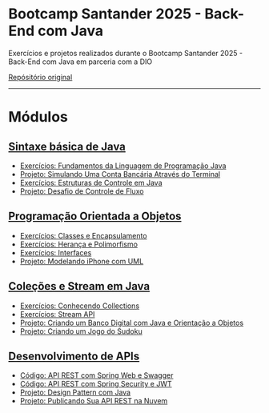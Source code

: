 # Bootcamp Santander 2025 - Back-End com Java
Exercícios e projetos realizados durante o Bootcamp Santander 2025 - Back-End com Java em parceria com a DIO

[<ins>Repósitório original</ins>](https://github.com/digitalinnovationone/exercicios-java-basico)

---
# Módulos
## [Sintaxe básica de Java](https://github.com/alineaos/bootcamp-santander-java/tree/main/01-Sintaxe%20básica%20do%20Java)
-  [Exercícios: Fundamentos da Linguagem de Programação Java](https://github.com/alineaos/bootcamp-santander-java/tree/main/01-Sintaxe%20básica%20do%20Java/01-Fundamentos%20da%20Linguagem%20de%20Programação%20Java)
-  [Projeto: Simulando Uma Conta Bancária Através do Terminal](https://github.com/alineaos/bootcamp-santander-java/tree/main/01-Sintaxe%20básica%20do%20Java/02-Simulando%20Uma%20Conta%20Bancária%20Através%20do%20Terminal)
-  [Exercícios: Estruturas de Controle em Java](https://github.com/alineaos/bootcamp-santander-java/tree/main/01-Sintaxe%20básica%20do%20Java/03-Estruturas%20de%20Controle%20em%20Java)
-  [Projeto: Desafio de Controle de Fluxo](https://github.com/alineaos/bootcamp-santander-java/tree/main/01-Sintaxe%20básica%20do%20Java/04-Desafio%20Controle%20de%20Fluxo)

## [Programação Orientada a Objetos](https://github.com/alineaos/bootcamp-santander-java/tree/main/02-Programacao%20Orientada%20a%20Objetos)
- [Exercícios: Classes e Encapsulamento](https://github.com/alineaos/bootcamp-santander-java/tree/main/02-Programacao%20Orientada%20a%20Objetos/05-Classes%20e%20Encapsulamento)
- [Exercícios: Herança e Polimorfismo](https://github.com/alineaos/bootcamp-santander-java/tree/main/02-Programacao%20Orientada%20a%20Objetos/06-Heranca%20e%20Polimorfismo)
- [Exercícios: Interfaces](https://github.com/alineaos/bootcamp-santander-java/tree/main/02-Programacao%20Orientada%20a%20Objetos/07-Interfaces)
- [Projeto: Modelando iPhone com UML](https://github.com/alineaos/bootcamp-santander-java/tree/main/02-Programacao%20Orientada%20a%20Objetos/08-Modelando%20iPhone%20com%20UML)

## [Coleções e Stream em Java](https://github.com/alineaos/bootcamp-santander-java/tree/main/03-Coleções%20e%20Stream%20em%20Java)
- [Exercícios: Conhecendo Collections](https://github.com/alineaos/bootcamp-santander-java/tree/main/03-Coleções%20e%20Stream%20em%20Java/09-Conhecendo%20Collections)
- [Exercícios: Stream API](https://github.com/alineaos/bootcamp-santander-java/tree/main/03-Coleções%20e%20Stream%20em%20Java/10-Stream%20API)
- [Projeto: Criando um Banco Digital com Java e Orientação a Objetos](https://github.com/alineaos/bootcamp-santander-java/tree/main/03-Coleções%20e%20Stream%20em%20Java/11-Banco%20Digital%20com%20Orientação%20a%20Objetos)
- [Projeto: Criando um Jogo do Sudoku](https://github.com/alineaos/bootcamp-santander-java/tree/main/03-Coleções%20e%20Stream%20em%20Java/12-Criando%20um%20Jogo%20do%20Sudoku)

## [Desenvolvimento de APIs](https://github.com/alineaos/bootcamp-santander-java/tree/main/04-Desenvolvimento%20de%20APIs)
- [Código: API REST com Spring Web e Swagger](https://github.com/alineaos/bootcamp-santander-java/tree/main/04-Desenvolvimento%20de%20APIs/13-API%20REST%20com%20Spring%20Web%20e%20Swagger)
- [Código: API REST com Spring Security e JWT](https://github.com/alineaos/bootcamp-santander-java/tree/main/04-Desenvolvimento%20de%20APIs/14-API%20REST%20com%20Spring%20Security%20e%20JWT)
- [Projeto: Design Pattern com Java](https://github.com/alineaos/bootcamp-santander-java/tree/main/04-Desenvolvimento%20de%20APIs/15-Design%20Pattern%20com%20Java)
- [Projeto: Publicando Sua API REST na Nuvem]()
